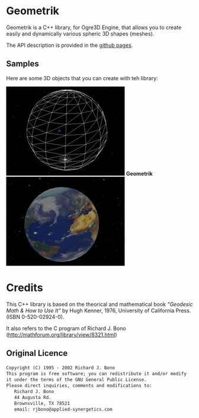 # Geometrik

Geometrik is a C++ library, for Ogre3D Engine, that allows you to create easily and dynamically various spheric 3D shapes (meshes).

The API description is provided in the [github pages](http://sphinkie.github.io/Geometrik).

## Samples
Here are some 3D objects that you can create with teh library:

![wireframe sphere](showcase/wireframe_sphere.jpg)
**Geometrik**
![Textured sphere](showcase/textured_sphere.jpg)

# Credits

This C++ library is based on the theorical and mathematical book _"Geodesic Math & How to Use It"_ by Hugh Kenner, 1976, University of California Press. (ISBN 0-520-02924-0).  

It also refers to the C program of Richard J. Bono (http://mathforum.org/library/view/8321.html)

## Original Licence

	Copyright (C) 1995 - 2002 Richard J. Bono
	This program is free software; you can redistribute it and/or modify it under the terms of the GNU General Public License.
	Please direct inquiries, comments and modifications to:
	   Richard J. Bono
	   44 Augusta Rd.
	   Brownsville, TX 78521
	   email: rjbono@applied-synergetics.com

